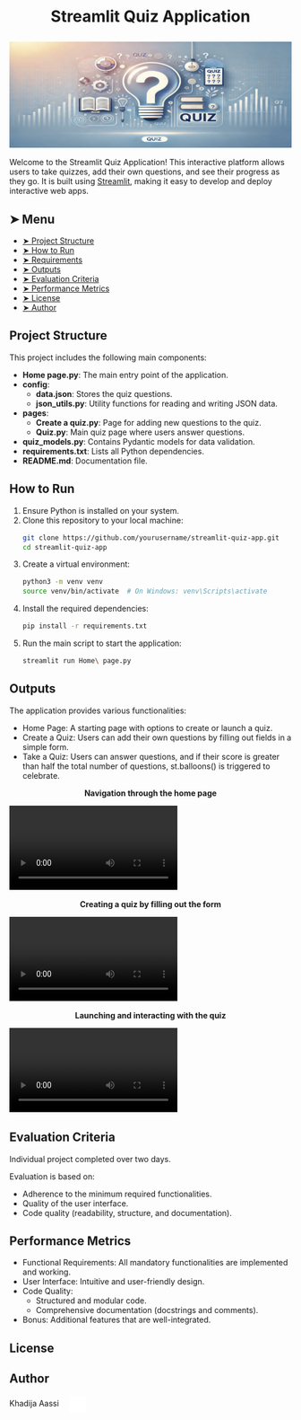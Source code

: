 # <p align="center">Streamlit Quiz Application</p>
<p align="center">
    <img src="images/quiz_banner.png" alt="Quiz Application Banner">
</p>

Welcome to the Streamlit Quiz Application! This interactive platform allows users to take quizzes, add their own questions, and see their progress as they go. It is built using [Streamlit](https://streamlit.io/), making it easy to develop and deploy interactive web apps.

## ➤ Menu

* [➤ Project Structure](#-project-structure)
* [➤ How to Run](#-how-to-run)
* [➤ Requirements](#-requirements)
* [➤ Outputs](#-outputs)
* [➤ Evaluation Criteria](#-evaluation-criteria)
* [➤ Performance Metrics](#-performance-metrics)
* [➤ License](#-license)
* [➤ Author](#-author)

## Project Structure

This project includes the following main components:

- **Home page.py**: The main entry point of the application.
- **config**:
    - **data.json**: Stores the quiz questions.
    - **json_utils.py**: Utility functions for reading and writing JSON data.
- **pages**:
    - **Create a quiz.py**: Page for adding new questions to the quiz.
    - **Quiz.py**: Main quiz page where users answer questions.
- **quiz_models.py**: Contains Pydantic models for data validation.
- **requirements.txt**: Lists all Python dependencies.
- **README.md**: Documentation file.

## How to Run

1. Ensure Python is installed on your system.
2. Clone this repository to your local machine:
   ```bash
   git clone https://github.com/yourusername/streamlit-quiz-app.git
   cd streamlit-quiz-app
   ```
3. Create a virtual environment:
    ```bash
    python3 -m venv venv
    source venv/bin/activate  # On Windows: venv\Scripts\activate
    ```
4. Install the required dependencies:
    ```bash
    pip install -r requirements.txt
    ```
5. Run the main script to start the application:
    ```bash
    streamlit run Home\ page.py

## Outputs


The application provides various functionalities:

- Home Page: A starting page with options to create or launch a quiz.
- Create a Quiz: Users can add their own questions by filling out fields in a simple form.
- Take a Quiz: Users can answer questions, and if their score is greater than half the total number of questions, st.balloons() is triggered to celebrate.

<p align="center"><b>Navigation through the home page</b></p>
<video width="auto" controls>
  <source src="images/navigation.mov" type="video/mp4">
  Your browser does not support the video tag.
</video>

<p align="center"><b>Creating a quiz by filling out the form</b></p>
<video width="auto" controls>
  <source src="images/creer_quiz.mov" type="video/mp4">
  Your browser does not support the video tag.
</video>

<p align="center"><b>Launching and interacting with the quiz</b></p>
<video width="auto" controls>
  <source src="images/quiz.mov" type="video/mp4">
  Your browser does not support the video tag.
</video>


## Evaluation Criteria

Individual project completed over two days.

Evaluation is based on:

- Adherence to the minimum required functionalities.
- Quality of the user interface.
- Code quality (readability, structure, and documentation).

## Performance Metrics

- Functional Requirements: All mandatory functionalities are implemented and working.
- User Interface: Intuitive and user-friendly design.
- Code Quality:
    - Structured and modular code.
    - Comprehensive documentation (docstrings and comments).
- Bonus: Additional features that are well-integrated.

## License

## Author

Khadija Aassi <a href="https://github.com/Khadaassi" target="_blank"> <img loading="lazy" src="images/github-mark.png" width="30" height="30" style="vertical-align: middle; margin-left: 15px;" alt="GitHub Logo"> </a>

